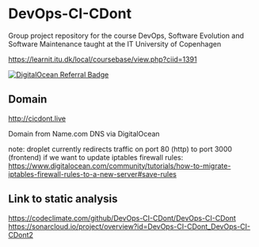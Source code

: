 # DevOps-CI-CDont

Group project repository for the course DevOps, Software Evolution and Software Maintenance taught at the IT University of Copenhagen

<https://learnit.itu.dk/local/coursebase/view.php?ciid=1391>

[![DigitalOcean Referral Badge](https://web-platforms.sfo2.cdn.digitaloceanspaces.com/WWW/Badge%201.svg)](https://www.digitalocean.com/?refcode=e7490392c841&utm_campaign=Referral_Invite&utm_medium=Referral_Program&utm_source=badge)

## Domain

<http://cicdont.live>

Domain from Name.com
DNS via DigitalOcean

note: droplet currently redirects traffic on port 80 (http) to port 3000 (frontend)
if we want to update iptables firewall rules:
<https://www.digitalocean.com/community/tutorials/how-to-migrate-iptables-firewall-rules-to-a-new-server#save-rules>

## Link to static analysis
https://codeclimate.com/github/DevOps-CI-CDont/DevOps-CI-CDont
https://sonarcloud.io/project/overview?id=DevOps-CI-CDont_DevOps-CI-CDont2

